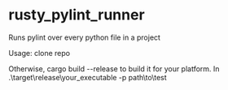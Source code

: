 # rusty_pylint_runner
Runs pylint over every python file in a project

Usage: 
clone repo

Otherwise, cargo build --release to build it for your platform.
In .\target\release\your_executable -p path\to\test

